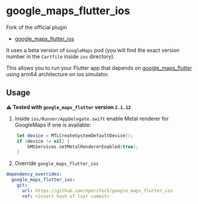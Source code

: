 # google\_maps\_flutter\_ios

Fork of the official plugin
- [google_maps_flutter_ios](https://github.com/flutter/plugins/tree/main/packages/google_maps_flutter/google_maps_flutter_ios)

It uses a beta version of `GoogleMaps` pod (you will find the exact version number in the `Cartfile` inside `ios`
directory).

This allows you to run your Flutter app that depends
on [google_maps_flutter](https://pub.dev/packages/google_maps_flutter) using arm64 architecture on ios simulator.

## Usage

**⚠️ Tested with `google_maps_flutter` version `2.1.12`**

1. Inside `ios/Runner/AppDelegate.swift` enable Metal renderer for GoogleMaps if one is available:

```swift
    let device = MTLCreateSystemDefaultDevice();
    if (device != nil) {
        GMSServices.setMetalRendererEnabled(true);
    }
```

2. Override `google_maps_flutter_ios`

```yaml
dependency_overrides:
  google_maps_flutter_ios:
    git:
      url: https://github.com/XperiTech/google_maps_flutter_ios
      ref: <insert hash of last commit>
```